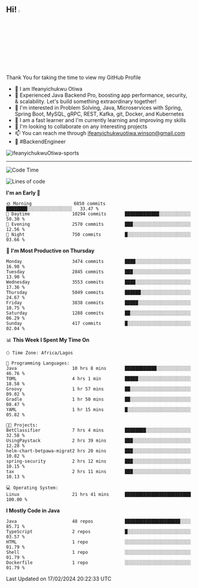 <!-- BLOG-POST-LIST:START --><!-- BLOG-POST-LIST:END -->

## Hi! <img src="https://media.giphy.com/media/hvRJCLFzcasrR4ia7z/giphy.gif" width="4%"> 

Thank You for taking the time to view my GitHub Profile

- 👋 I am Ifeanyichukwu Otiwa
- 🚀 Experienced Java Backend Pro, boosting app performance, security, & scalability. Let's build something extraordinary together!
- 👀 I'm interested in Problem Solving, Java, Microservices with Spring, Spring Boot, MySQL, gRPC, REST, Kafka, git, Docker, and Kubernetes
- 🌱 I am a fast learner and I'm currently learning and improving my skills
- 💞️ I'm looking to collaborate on any interesting projects
- 📫 You can reach me through ifeanyichukwuotiwa.winson@gmail.com
- 🚀 #BackendEngineer

<p align="left" marginTop="10px"> <img src="https://komarev.com/ghpvc/?username=ifeanyichukwuOtiwa-sports&label=Profile%20views&color=0e75b6&style=for-the-badge" alt="ifeanyichukwuOtiwa-sports" /> </p>

***

<!--START_SECTION:waka-->
![Code Time](http://img.shields.io/badge/Code%20Time-2%2C252%20hrs%2019%20mins-blue)

![Lines of code](https://img.shields.io/badge/From%20Hello%20World%20I%27ve%20Written-5.6%20million%20lines%20of%20code-blue)

**I'm an Early 🐤** 

```text
🌞 Morning                6850 commits        ████████░░░░░░░░░░░░░░░░░   33.47 % 
🌆 Daytime                10294 commits       █████████████░░░░░░░░░░░░   50.30 % 
🌃 Evening                2570 commits        ███░░░░░░░░░░░░░░░░░░░░░░   12.56 % 
🌙 Night                  750 commits         █░░░░░░░░░░░░░░░░░░░░░░░░   03.66 % 
```
📅 **I'm Most Productive on Thursday** 

```text
Monday                   3474 commits        ████░░░░░░░░░░░░░░░░░░░░░   16.98 % 
Tuesday                  2845 commits        ███░░░░░░░░░░░░░░░░░░░░░░   13.90 % 
Wednesday                3553 commits        ████░░░░░░░░░░░░░░░░░░░░░   17.36 % 
Thursday                 5049 commits        ██████░░░░░░░░░░░░░░░░░░░   24.67 % 
Friday                   3838 commits        █████░░░░░░░░░░░░░░░░░░░░   18.75 % 
Saturday                 1288 commits        ██░░░░░░░░░░░░░░░░░░░░░░░   06.29 % 
Sunday                   417 commits         █░░░░░░░░░░░░░░░░░░░░░░░░   02.04 % 
```


📊 **This Week I Spent My Time On** 

```text
🕑︎ Time Zone: Africa/Lagos

💬 Programming Languages: 
Java                     10 hrs 8 mins       ████████████░░░░░░░░░░░░░   46.76 % 
TOML                     4 hrs 1 min         █████░░░░░░░░░░░░░░░░░░░░   18.58 % 
Groovy                   1 hr 57 mins        ██░░░░░░░░░░░░░░░░░░░░░░░   09.02 % 
Gradle                   1 hr 50 mins        ██░░░░░░░░░░░░░░░░░░░░░░░   08.47 % 
YAML                     1 hr 15 mins        █░░░░░░░░░░░░░░░░░░░░░░░░   05.82 % 

🐱‍💻 Projects: 
BetClassifier            7 hrs 4 mins        ████████░░░░░░░░░░░░░░░░░   32.58 % 
UsingPaystack            2 hrs 39 mins       ███░░░░░░░░░░░░░░░░░░░░░░   12.28 % 
helm-chart-betpawa-migrat2 hrs 20 mins       ███░░░░░░░░░░░░░░░░░░░░░░   10.82 % 
spring-security          2 hrs 12 mins       ███░░░░░░░░░░░░░░░░░░░░░░   10.15 % 
tax                      2 hrs 11 mins       ███░░░░░░░░░░░░░░░░░░░░░░   10.13 % 

💻 Operating System: 
Linux                    21 hrs 41 mins      █████████████████████████   100.00 % 
```

**I Mostly Code in Java** 

```text
Java                     48 repos            █████████████████████░░░░   85.71 % 
TypeScript               2 repos             █░░░░░░░░░░░░░░░░░░░░░░░░   03.57 % 
HTML                     1 repo              ░░░░░░░░░░░░░░░░░░░░░░░░░   01.79 % 
Shell                    1 repo              ░░░░░░░░░░░░░░░░░░░░░░░░░   01.79 % 
Dockerfile               1 repo              ░░░░░░░░░░░░░░░░░░░░░░░░░   01.79 % 
```




 Last Updated on 17/02/2024 20:22:33 UTC
<!--END_SECTION:waka-->

<!--
<p align="center">
![trophy](https://github-profile-trophy.vercel.app/?username=ifeanyichukwuOtiwa-sports&theme=onedark) (https://github.com/ryo-ma/github-profile-trophy)
</p>
-->

<!---
ifeanyi-otiwa/ifeanyi-otiwa is a ✨ special ✨ repository because its `README.md` (this file) appears on your GitHub profile.
You can click the Preview link to take a look at your changes.
--->

